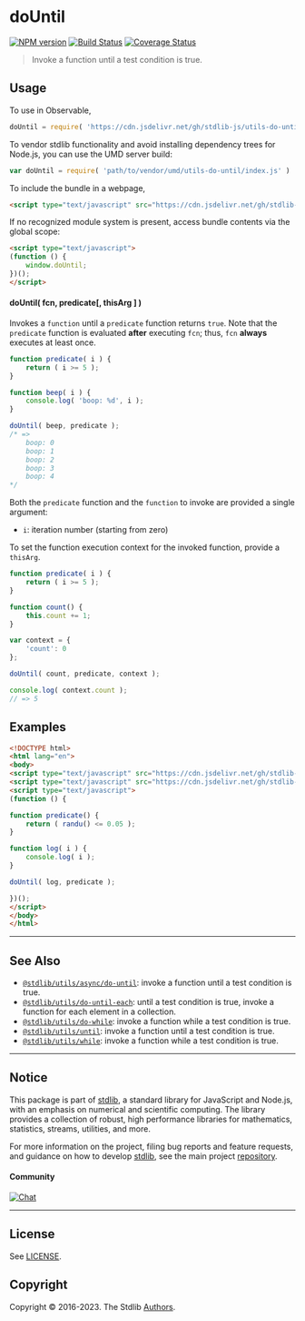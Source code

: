 <!--

@license Apache-2.0

Copyright (c) 2018 The Stdlib Authors.

Licensed under the Apache License, Version 2.0 (the "License");
you may not use this file except in compliance with the License.
You may obtain a copy of the License at

   http://www.apache.org/licenses/LICENSE-2.0

Unless required by applicable law or agreed to in writing, software
distributed under the License is distributed on an "AS IS" BASIS,
WITHOUT WARRANTIES OR CONDITIONS OF ANY KIND, either express or implied.
See the License for the specific language governing permissions and
limitations under the License.

-->

# doUntil

[![NPM version][npm-image]][npm-url] [![Build Status][test-image]][test-url] [![Coverage Status][coverage-image]][coverage-url] <!-- [![dependencies][dependencies-image]][dependencies-url] -->

> Invoke a function until a test condition is true.

<!-- Section to include introductory text. Make sure to keep an empty line after the intro `section` element and another before the `/section` close. -->

<section class="intro">

</section>

<!-- /.intro -->

<!-- Package usage documentation. -->



<section class="usage">

## Usage

To use in Observable,

```javascript
doUntil = require( 'https://cdn.jsdelivr.net/gh/stdlib-js/utils-do-until@umd/browser.js' )
```

To vendor stdlib functionality and avoid installing dependency trees for Node.js, you can use the UMD server build:

```javascript
var doUntil = require( 'path/to/vendor/umd/utils-do-until/index.js' )
```

To include the bundle in a webpage,

```html
<script type="text/javascript" src="https://cdn.jsdelivr.net/gh/stdlib-js/utils-do-until@umd/browser.js"></script>
```

If no recognized module system is present, access bundle contents via the global scope:

```html
<script type="text/javascript">
(function () {
    window.doUntil;
})();
</script>
```

#### doUntil( fcn, predicate\[, thisArg ] )

Invokes a `function` until a `predicate` function returns `true`. Note that the `predicate` function is evaluated **after** executing `fcn`; thus, `fcn` **always** executes at least once.

```javascript
function predicate( i ) {
    return ( i >= 5 );
}

function beep( i ) {
    console.log( 'boop: %d', i );
}

doUntil( beep, predicate );
/* =>
    boop: 0
    boop: 1
    boop: 2
    boop: 3
    boop: 4
*/
```

Both the `predicate` function and the `function` to invoke are provided a single argument:

-   `i`: iteration number (starting from zero)

To set the function execution context for the invoked function, provide a `thisArg`.

```javascript
function predicate( i ) {
    return ( i >= 5 );
}

function count() {
    this.count += 1;
}

var context = {
    'count': 0
};

doUntil( count, predicate, context );

console.log( context.count );
// => 5
```

</section>

<!-- /.usage -->

<!-- Package usage notes. Make sure to keep an empty line after the `section` element and another before the `/section` close. -->

<section class="notes">

</section>

<!-- /.notes -->

<!-- Package usage examples. -->

<section class="examples">

## Examples

<!-- eslint no-undef: "error" -->

```html
<!DOCTYPE html>
<html lang="en">
<body>
<script type="text/javascript" src="https://cdn.jsdelivr.net/gh/stdlib-js/random-base-randu@umd/browser.js"></script>
<script type="text/javascript" src="https://cdn.jsdelivr.net/gh/stdlib-js/utils-do-until@umd/browser.js"></script>
<script type="text/javascript">
(function () {

function predicate() {
    return ( randu() <= 0.05 );
}

function log( i ) {
    console.log( i );
}

doUntil( log, predicate );

})();
</script>
</body>
</html>
```

</section>

<!-- /.examples -->

<!-- Section to include cited references. If references are included, add a horizontal rule *before* the section. Make sure to keep an empty line after the `section` element and another before the `/section` close. -->

<section class="references">

</section>

<!-- /.references -->

<!-- Section for related `stdlib` packages. Do not manually edit this section, as it is automatically populated. -->

<section class="related">

* * *

## See Also

-   <span class="package-name">[`@stdlib/utils/async/do-until`][@stdlib/utils/async/do-until]</span><span class="delimiter">: </span><span class="description">invoke a function until a test condition is true.</span>
-   <span class="package-name">[`@stdlib/utils/do-until-each`][@stdlib/utils/do-until-each]</span><span class="delimiter">: </span><span class="description">until a test condition is true, invoke a function for each element in a collection.</span>
-   <span class="package-name">[`@stdlib/utils/do-while`][@stdlib/utils/do-while]</span><span class="delimiter">: </span><span class="description">invoke a function while a test condition is true.</span>
-   <span class="package-name">[`@stdlib/utils/until`][@stdlib/utils/until]</span><span class="delimiter">: </span><span class="description">invoke a function until a test condition is true.</span>
-   <span class="package-name">[`@stdlib/utils/while`][@stdlib/utils/while]</span><span class="delimiter">: </span><span class="description">invoke a function while a test condition is true.</span>

</section>

<!-- /.related -->

<!-- Section for all links. Make sure to keep an empty line after the `section` element and another before the `/section` close. -->


<section class="main-repo" >

* * *

## Notice

This package is part of [stdlib][stdlib], a standard library for JavaScript and Node.js, with an emphasis on numerical and scientific computing. The library provides a collection of robust, high performance libraries for mathematics, statistics, streams, utilities, and more.

For more information on the project, filing bug reports and feature requests, and guidance on how to develop [stdlib][stdlib], see the main project [repository][stdlib].

#### Community

[![Chat][chat-image]][chat-url]

---

## License

See [LICENSE][stdlib-license].


## Copyright

Copyright &copy; 2016-2023. The Stdlib [Authors][stdlib-authors].

</section>

<!-- /.stdlib -->

<!-- Section for all links. Make sure to keep an empty line after the `section` element and another before the `/section` close. -->

<section class="links">

[npm-image]: http://img.shields.io/npm/v/@stdlib/utils-do-until.svg
[npm-url]: https://npmjs.org/package/@stdlib/utils-do-until

[test-image]: https://github.com/stdlib-js/utils-do-until/actions/workflows/test.yml/badge.svg?branch=main
[test-url]: https://github.com/stdlib-js/utils-do-until/actions/workflows/test.yml?query=branch:main

[coverage-image]: https://img.shields.io/codecov/c/github/stdlib-js/utils-do-until/main.svg
[coverage-url]: https://codecov.io/github/stdlib-js/utils-do-until?branch=main

<!--

[dependencies-image]: https://img.shields.io/david/stdlib-js/utils-do-until.svg
[dependencies-url]: https://david-dm.org/stdlib-js/utils-do-until/main

-->

[chat-image]: https://img.shields.io/gitter/room/stdlib-js/stdlib.svg
[chat-url]: https://gitter.im/stdlib-js/stdlib/

[stdlib]: https://github.com/stdlib-js/stdlib

[stdlib-authors]: https://github.com/stdlib-js/stdlib/graphs/contributors

[umd]: https://github.com/umdjs/umd
[es-module]: https://developer.mozilla.org/en-US/docs/Web/JavaScript/Guide/Modules

[deno-url]: https://github.com/stdlib-js/utils-do-until/tree/deno
[umd-url]: https://github.com/stdlib-js/utils-do-until/tree/umd
[esm-url]: https://github.com/stdlib-js/utils-do-until/tree/esm
[branches-url]: https://github.com/stdlib-js/utils-do-until/blob/main/branches.md

[stdlib-license]: https://raw.githubusercontent.com/stdlib-js/utils-do-until/main/LICENSE

<!-- <related-links> -->

[@stdlib/utils/async/do-until]: https://github.com/stdlib-js/utils-async-do-until/tree/umd

[@stdlib/utils/do-until-each]: https://github.com/stdlib-js/utils-do-until-each/tree/umd

[@stdlib/utils/do-while]: https://github.com/stdlib-js/utils-do-while/tree/umd

[@stdlib/utils/until]: https://github.com/stdlib-js/utils-until/tree/umd

[@stdlib/utils/while]: https://github.com/stdlib-js/utils-while/tree/umd

<!-- </related-links> -->

</section>

<!-- /.links -->
